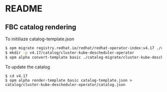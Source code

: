 # README

## FBC catalog rendering

To initiliaze catalog-template.json

```sh
$ opm migrate registry.redhat.io/redhat/redhat-operator-index:v4.17 ./catalog-migrate
$ mkdir -p v4.17/catalog/cluster-kube-descheduler-operator
$ opm alpha convert-template basic ./catalog-migrate/cluster-kube-descheduler-operator/catalog.json > v4.17/catalog-template.json
```

To update the catalog

```
$ cd v4.17
$ opm alpha render-template basic catalog-template.json > catalog/cluster-kube-descheduler-operator/catalog.json
```
